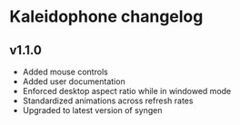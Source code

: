 # Kaleidophone changelog

## v1.1.0
- Added mouse controls
- Added user documentation
- Enforced desktop aspect ratio while in windowed mode
- Standardized animations across refresh rates
- Upgraded to latest version of syngen
